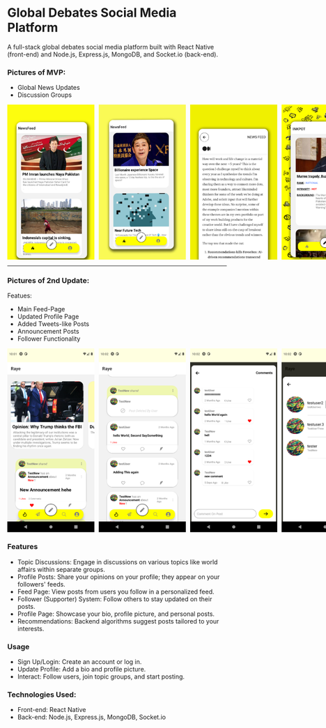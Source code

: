 # Global Debates Social Media Platform
A full-stack global debates social media platform built with React Native (front-end) and Node.js, Express.js, MongoDB, and Socket.io (back-end).

### Pictures of MVP:
- Global News Updates
- Discussion Groups

<div style="display: flex; gap: 10px;">
    <img src="./img/1.png" style="width: 200px;" alt="Image 1">
    <img src="./img/2.png" style="width: 200px;" alt="Image 2">
    <img src="./img/3.png" style="width: 200px;" alt="Image 3">
    <img src="./img/4.png" style="width: 200px;" alt="Image 4">
    <img src="./img/5.png" style="width: 200px;" alt="Image 5">
</div>

-----------------------------------------------------------------
### Pictures of 2nd Update:

Featues:
- Main Feed-Page
- Updated Profile Page
- Added Tweets-like Posts 
- Announcement Posts
- Follower Functionality

<div style="display: flex; gap: 10px;">
    <img src="./img/6.png" style="width: 200px;" alt="Image 6">
    <img src="./img/7.png" style="width: 200px;" alt="Image 7">
    <img src="./img/8.png" style="width: 200px;" alt="Image 8">
    <img src="./img/9.png" style="width: 200px;" alt="Image 9">
    <img src="./img/10.png" style="width: 200px;" alt="Image 10">
    <img src="./img/11.png" style="width: 200px;" alt="Image 11">
    <img src="./img/12.png" style="width: 200px;" alt="Image 12">
</div>


### Features
- Topic Discussions: Engage in discussions on various topics like world affairs within separate groups.
- Profile Posts: Share your opinions on your profile; they appear on your followers' feeds.
- Feed Page: View posts from users you follow in a personalized feed.
- Follower (Supporter) System: Follow others to stay updated on their posts.
- Profile Page: Showcase your bio, profile picture, and personal posts.
- Recommendations: Backend algorithms suggest posts tailored to your interests.

### Usage
- Sign Up/Login: Create an account or log in.
- Update Profile: Add a bio and profile picture.
- Interact: Follow users, join topic groups, and start posting.

### Technologies Used:
- Front-end: React Native
- Back-end: Node.js, Express.js, MongoDB, Socket.io